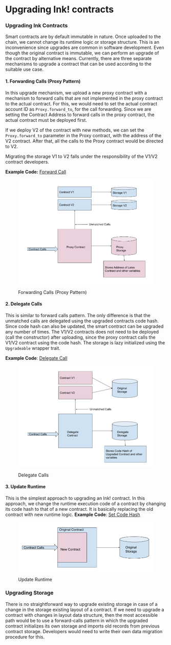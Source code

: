 # Upgrading Ink! contracts

### Upgrading Ink Contracts&#x20;

Smart contracts are by default immutable in nature. Once uploaded to the chain, we cannot change its runtime logic or storage structure. This is an inconvenience since upgrades are common in software development. Even though the original contract is immutable, we can perform an upgrade of the contract by alternative means. Currently, there are three separate mechanisms to upgrade a contract that can be used according to the suitable use case.

#### 1. Forwarding Calls (Proxy Pattern)&#x20;

In this upgrade mechanism, we upload a new proxy contract with a mechanism to forward calls that are not implemented in the proxy contract to the actual contract. For this, we would need to set the actual contract account ID as `Proxy.forward_to`, for the call forwarding. Since we are setting the Contract Address to forward calls in the proxy contract, the actual contract must be deployed first.

If we deploy V2 of the contract with new methods, we can set the `Proxy.forward_to` parameter in the Proxy contract, with the address of the V2 contract. After that, all the calls to the Proxy contract would be directed to V2.&#x20;

Migrating the storage V1 to V2 falls under the responsibility of the V1/V2 contract developers.

**Example Code:** [Forward Call](https://github.com/paritytech/ink/tree/master/examples/upgradeable-contracts/forward-calls)

<figure><img src="../../.gitbook/assets/image.png" alt=""><figcaption><p>Forwarding Calls (Proxy Pattern)</p></figcaption></figure>

#### 2. Delegate Calls&#x20;

This is similar to forward calls pattern. The only difference is that the unmatched calls are delegated using the upgraded contracts code hash. Since code hash can also be updated, the smart contract can be upgraded any number of times. The V1/V2 contracts does not need to be deployed (call the constructor) after uploading, since the proxy contract calls the V1/V2 contract using the code hash. The storage is lazy initialized using the `Upgradeable` wrapper trait.

**Example Code**: [Delegate Call](https://github.com/paritytech/ink/tree/master/examples/upgradeable-contracts/delegate-calls)

<figure><img src="../../.gitbook/assets/image (6).png" alt=""><figcaption><p>Delegate Calls</p></figcaption></figure>

#### 3. Update Runtime&#x20;

This is the simplest approach to upgrading an Ink! contract. In this approach, we change the runtime execution code of a contract by changing its code hash to that of a new contract. It is basically replacing the old contract with new runtime logic. **Example Code**: [Set Code Hash](https://github.com/paritytech/ink/tree/master/examples/upgradeable-contracts/set-code-hash)

<figure><img src="../../.gitbook/assets/image (1).png" alt=""><figcaption><p>Update Runtime</p></figcaption></figure>

### Upgrading Storage&#x20;

There is no straightforward way to upgrade existing storage in case of a change in the storage existing layout of a contract. If we need to upgrade a contract with changes in layout data structure, then the most accessible path would be to use a forward-calls pattern in which the upgraded contract initializes its own storage and imports old records from previous contract storage. Developers would need to write their own data migration procedure for this.
